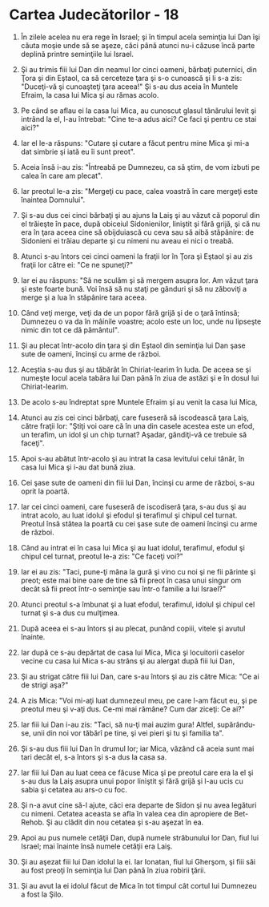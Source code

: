 # Cartea Judec&#259;torilor - 18

1. În zilele acelea nu era rege în Israel; şi în timpul acela seminţia lui Dan îşi căuta moşie unde să se aşeze, căci până atunci nu-i căzuse încă parte deplină printre seminţiile lui Israel. 

2. Şi au trimis fiii lui Dan din neamul lor cinci oameni, bărbaţi puternici, din Ţora şi din Eştaol, ca să cerceteze ţara şi s-o cunoască şi li s-a zis: "Duceţi-vă şi cunoaşteţi ţara aceea!" Şi s-au dus aceia în Muntele Efraim, la casa lui Mica şi au rămas acolo. 

3. Pe când se aflau ei la casa lui Mica, au cunoscut glasul tânărului levit şi intrând la el, l-au întrebat: "Cine te-a adus aici? Ce faci şi pentru ce stai aici?" 

4. Iar el le-a răspuns: "Cutare şi cutare a făcut pentru mine Mica şi mi-a dat simbrie şi iată eu îi sunt preot". 

5. Aceia însă i-au zis: "Întreabă pe Dumnezeu, ca să ştim, de vom izbuti pe calea în care am plecat".

6. Iar preotul le-a zis: "Mergeţi cu pace, calea voastră în care mergeţi este înaintea Domnului". 

7. Şi s-au dus cei cinci bărbaţi şi au ajuns la Laiş şi au văzut că poporul din el trăieşte în pace, după obiceiul Sidonienilor, liniştit şi fără grijă, şi că nu era în ţara aceea cine să obijduiască cu ceva sau să aibă stăpânire: de Sidonieni ei trăiau departe şi cu nimeni nu aveau ei nici o treabă. 

8. Atunci s-au întors cei cinci oameni la fraţii lor în Ţora şi Eştaol şi au zis fraţii lor către ei: "Ce ne spuneţi?" 

9. Iar ei au răspuns: "Să ne sculăm şi să mergem asupra lor. Am văzut ţara şi este foarte bună. Voi însă să nu staţi pe gânduri şi să nu zăboviţi a merge şi a lua în stăpânire tara aceea. 

10. Când veţi merge, veţi da de un popor fără grijă şi de o ţară întinsă; Dumnezeu o va da în mâinile voastre; acolo este un loc, unde nu lipseşte nimic din tot ce dă pământul". 

11. Şi au plecat într-acolo din ţara şi din Eştaol din seminţia lui Dan şase sute de oameni, încinşi cu arme de război. 

12. Aceştia s-au dus şi au tăbărât în Chiriat-Iearim în Iuda. De aceea se şi numeşte locul acela tabăra lui Dan până în ziua de astăzi şi e în dosul lui Chiriat-Iearim. 

13. De acolo s-au îndreptat spre Muntele Efraim şi au venit la casa lui Mica, 

14. Atunci au zis cei cinci bărbaţi, care fuseseră să iscodească ţara Laiş, către fraţii lor: "Ştiţi voi oare că în una din casele acestea este un efod, un terafim, un idol şi un chip turnat? Aşadar, gândiţi-vă ce trebuie să faceţi". 

15. Apoi s-au abătut într-acolo şi au intrat la casa levitului celui tânăr, în casa lui Mica şi i-au dat bună ziua. 

16. Cei şase sute de oameni din fiii lui Dan, încinşi cu arme de război, s-au oprit la poartă. 

17. Iar cei cinci oameni, care fuseseră de iscodiseră ţara, s-au dus şi au intrat acolo, au luat idolul şi efodul şi terafimul şi chipul cel turnat. Preotul însă stătea la poartă cu cei şase sute de oameni încinşi cu arme de război. 

18. Când au intrat ei în casa lui Mica şi au luat idolul, terafimul, efodul şi chipul cel turnat, preotul le-a zis: "Ce faceţi voi?" 

19. Iar ei au zis: "Taci, pune-ţi mâna la gură şi vino cu noi şi ne fii părinte şi preot; este mai bine oare de tine să fii preot în casa unui singur om decât să fii preot într-o seminţie sau într-o familie a lui Israel?" 

20. Atunci preotul s-a îmbunat şi a luat efodul, terafimul, idolul şi chipul cel turnat şi s-a dus cu mulţimea. 

21. După aceea ei s-au întors şi au plecat, punând copiii, vitele şi avutul înainte. 

22. Iar după ce s-au depărtat de casa lui Mica, Mica şi locuitorii caselor vecine cu casa lui Mica s-au strâns şi au alergat după fiii lui Dan, 

23. Şi au strigat către fiii lui Dan, care s-au întors şi au zis către Mica: "Ce ai de strigi aşa?" 

24. A zis Mica: "Voi mi-aţi luat dumnezeul meu, pe care l-am făcut eu, şi pe preotul meu şi v-aţi dus. Ce-mi mai rămâne? Cum dar ziceţi: Ce ai?" 

25. Iar fiii lui Dan i-au zis: "Taci, să nu-ţi mai auzim gura! Altfel, supărându-se, unii din noi vor tăbărî pe tine, şi vei pieri şi tu şi familia ta". 

26. Şi s-au dus fiii lui Dan în drumul lor; iar Mica, văzând că aceia sunt mai tari decât el, s-a întors şi s-a dus la casa sa. 

27. Iar fiii lui Dan au luat ceea ce făcuse Mica şi pe preotul care era la el şi s-au dus la Laiş asupra unui popor liniştit şi fără grijă şi l-au ucis cu sabia şi cetatea au ars-o cu foc. 

28. Şi n-a avut cine să-l ajute, căci era departe de Sidon şi nu avea legături cu nimeni. Cetatea aceasta se afla în valea cea din apropiere de Bet-Rehob. Şi au clădit din nou cetatea şi s-au aşezat în ea. 

29. Apoi au pus numele cetăţii Dan, după numele străbunului lor Dan, fiul lui Israel; mai înainte însă numele cetăţii era Laiş. 

30. Şi au aşezat fiii lui Dan idolul la ei. Iar Ionatan, fiul lui Gherşom, şi fiii săi au fost preoţi în seminţia lui Dan până în ziua robirii ţării. 

31. Şi au avut la ei idolul făcut de Mica în tot timpul cât cortul lui Dumnezeu a fost la Şilo. 

